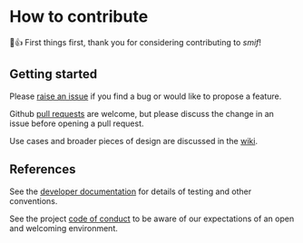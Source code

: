# How to contribute

🎉👍 First things first, thank you for considering contributing to
*smif*!

## Getting started

Please [raise an issue](https://github.com/nismod/smif/issues) if you
find a bug or would like to propose a feature.

Github [pull
requests](https://help.github.com/articles/about-pull-requests/) are
welcome, but please discuss the change in an issue before opening a pull
request.

Use cases and broader pieces of design are discussed in the
[wiki](https://github.com/nismod/smif/wiki).

## References

See the [developer
documentation](http://smif.readthedocs.io/en/latest/developers.html) for
details of testing and other conventions.

See the project [code of
conduct](https://github.com/nismod/smif/blob/master/CODE_OF_CONDUCT.md)
to be aware of our expectations of an open and welcoming environment.
